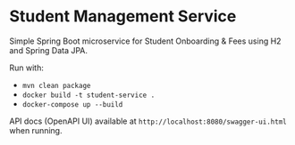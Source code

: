 # Student Management Service

Simple Spring Boot microservice for Student Onboarding & Fees using H2 and Spring Data JPA.

Run with:
- `mvn clean package`
- `docker build -t student-service .`
- `docker-compose up --build`

API docs (OpenAPI UI) available at `http://localhost:8080/swagger-ui.html` when running.
